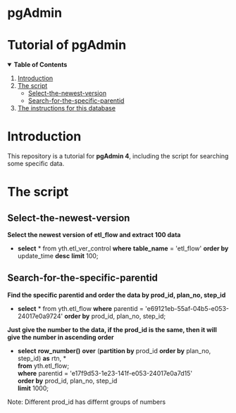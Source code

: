 # pgAdmin
# Tutorial of pgAdmin
<details open="open">
  <summary><b>Table of Contents</b></summary>
  <ol>
    <li>
      <a href="#introduction">Introduction</a>
    </li>
    <li>
      <a href="#the-gui">The script</a> 
      <ul>
        <li><a href="#select-the-newest-version">Select-the-newest-version</a></li>
        <li><a href="#search-for-the-specific-parentid">Search-for-the-specific-parentid</a></li>  
      </ul>
    </li>
    <li>
      <a href="#the-instructions-for-this-database">The instructions for this database</a>
    </li>
    
  </ol>
</details>

# __Introduction__
This repository is a tutorial for __pgAdmin 4__, including the script for searching some specific data.
# __The script__
## __Select-the-newest-version__
**Select the newest version of etl_flow and extract 100 data**
* **select** * from yth.etl_ver_control **where** **table_name** = 'etl_flow' **order by** update_time **desc** **limit** 100;
## __Search-for-the-specific-parentid__
**Find the specific parentid and order the data by prod_id, plan_no, step_id**
* **select** * from yth.etl_flow **where** parentid = 'e69121eb-55af-04b5-e053-24017e0a9724' **order by** prod_id, plan_no, step_id;
  
**Just give the number to the data, if the prod_id is the same, then it will give the number in ascending order**
* **select** **row_number()** **over** (**partition by** prod_id **order by** plan_no, step_id) **as** rtn, *  
**from** yth.etl_flow;  
**where** parentid = 'e17f9d53-1e23-141f-e053-24017e0a7d15'  
**order by** prod_id, plan_no, step_id  
**limit** 1000;  

Note: Different prod_id has differnt groups of numbers
